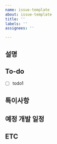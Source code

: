 ```yaml
---
name: issue-template
about: issue-template
title: ''
labels: ''
assignees: ''

---
```


## 설명 
<!--진행할 작업을 설명해주세요-->

## To-do 
<!--작업을 수행하기 위해 해야할 것을 작성해주세요--> 
- [ ] todo1 

## 특이사항  
<!--특이사항을 작성해주세요-->

## 예정 개발 일정
<!--예정 개발 일정을 작성해주세요-->

## ETC
